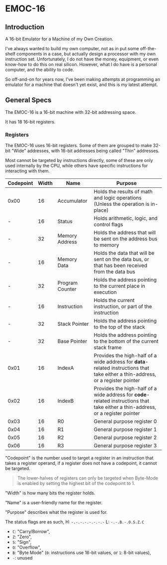 # EMOC-16

## Introduction

A 16-bit Emulator for a Machine of my Own Creation.

I've always wanted to build my own computer, not as in put some off-the-shelf components in a case, but actually design a processor with my own instruction set.
Unfortunately, I do not have the money, equipment, or even know-how to do this on real silicon. However, what I do have is a personal computer, and the ability to code.

So off-and-on for years now, I've been making attempts at programming an emulator for a machine that doesn't yet exist, and this is my latest attempt.

## General Specs

The EMOC-16 is a 16-bit machine with 32-bit addressing space.

It has 18 16-bit registers.

### Registers

The EMOC-16 uses 16-bit registers. Some of them are grouped to make 32-bit "Wide" addresses, with 16-bit addresses being called "Thin" addresses.

Most cannot be targeted by instructions directly, some of these are only used internally by the CPU, while others have specific instructions for interacting with them.

| Codepoint   | Width | Name            | Purpose                                                                                                                           |
| ----------- | ----- | --------------- | --------------------------------------------------------------------------------------------------------------------------------- |
| 0x00        | 16    | Accumulator     | Holds the results of math and logic operations (Unless the operation is in-place)                                                 |
| -           | 16    | Status          | Holds arithmetic, logic, and control flags                                                                                        |
| -           | 32    | Memory Address  | Holds the address that will be sent on the address bus to memory                                                                  |
| -           | 16    | Memory Data     | Holds the data that will be sent on the data bus, or that has been received from the data bus                                     |
| -           | 32    | Program Counter | Holds the address pointing to the current place in execution                                                                      |
| -           | 16    | Instruction     | Holds the current instruction, or part of the instruction                                                                         |
| -           | 32    | Stack Pointer   | Holds the address pointing to the top of the stack                                                                                |
| -           | 32    | Base Pointer    | Holds the address pointing to the bottom of the current stack frame                                                               |
| 0x01        | 16    | IndexA          | Provides the high-half of a wide address for **data**-related instructions that take either a thin-address, or a register pointer |
| 0x02        | 16    | IndexB          | Provides the high-half of a wide address for **code**-related instructions that take either a thin-address, or a register pointer |
| 0x03        | 16    | R0              | General purpose register 0                                                                                                        |
| 0x04        | 16    | R1              | General purpose register 1                                                                                                        |
| 0x05        | 16    | R2              | General purpose register 2                                                                                                        |
| 0x06        | 16    | R3              | General purpose register 3                                                                                                        |

"Codepoint" is the number used to target a register in an instruction that takes a register operand, if a register does not have a codepoint, it cannot be targeted.

> The lower-halves of registers can only be targeted when Byte-Mode is enabled by setting the highest bit of the codepoint to 1.

"Width" is how many bits the register holds.

"Name" is a user-friendly name for the register.

"Purpose" describes what the register is used for.

The status flags are as such, H: `-.-.-.-.-.-.-.-` L: `-.-.B.-.O.S.Z.C`
- `C`: "Carry/Borrow",
- `Z`: "Zero",
- `S`: "Sign",
- `O`: "Overflow",
- `B`: "Byte Mode" (`0`: instructions use 16-bit values, or `1`: 8-bit values),
- `-`: unused